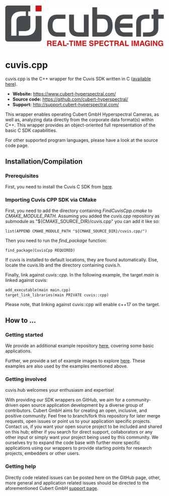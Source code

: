 ![image](https://raw.githubusercontent.com/cubert-hyperspectral/cuvis.sdk/main/branding/logo/banner.png)

# cuvis.cpp

cuvis.cpp is the C++ wrapper for the Cuvis SDK written in C ([available here](https://github.com/cubert-hyperspectral/cuvis.sdk)).

- **Website:** https://www.cubert-hyperspectral.com/
- **Source code:** https://github.com/cubert-hyperspectral/
- **Support:** http://support.cubert-hyperspectral.com/

This wrapper enables operating Cubert GmbH Hyperspectral Cameras, as well as, 
analyzing data directly from the corporate data format(s) within C++.
This wrapper provides an object-oriented full representation of the basic C SDK 
capabilities.

For other supported program languages, please have a look at the 
source code page.

## Installation/Compilation

### Prerequisites

First, you need to install the Cuvis C SDK from [here](https://cloud.cubert-gmbh.de/s/qpxkyWkycrmBK9m).

### Importing Cuvis CPP SDK via CMake

First, you need to add the directory containing *FindCuvisCpp.cmake* to *CMAKE_MODULE_PATH*. Assuming you added the *cuvis.cpp* repository as submodule as "${CMAKE_SOURCE_DIR}/cuvis.cpp" you can add it like so:
```
list(APPEND CMAKE_MODULE_PATH "${CMAKE_SOURCE_DIR}/cuvis.cpp/")
```

Then you need to run the *find_package* function:
```
find_package(CuvisCpp REQUIRED)
```

If cuvis is installed to default locations, they are found automatically. Else, locate the cuvis.lib and the directory containing cuvis.h.

Finally, link against *cuvis::cpp*. In the following example, the target *main* is linked against cuvis:
```
add_executable(main main.cpp)
target_link_libraries(main PRIVATE cuvis::cpp)
```

Please note, that linking against cuvis::cpp will enable c++17 on the target. 

## How to ...

### Getting started

We provide an additional example repository [here](https://github.com/cubert-hyperspectral/cuvis.cpp.examples),
covering some basic applications.

Further, we provide a set of example images to explore [here](https://cloud.cubert-gmbh.de/s/SrkSRja5FKGS2Tw).
These examples are also used by the examples mentioned above.

### Getting involved

cuvis.hub welcomes your enthusiasm and expertise!

With providing our SDK wrappers on GitHub, we aim for a community-driven open 
source application development by a diverse group of contributors.
Cubert GmbH aims for creating an open, inclusive, and positive community.
Feel free to branch/fork this repository for later merge requests, open 
issues or point us to your application specific projects.
Contact us, if you want your open source project to be included and shared 
on this hub; either if you search for direct support, collaborators or any 
other input or simply want your project being used by this community.
We ourselves try to expand the code base with further more specific 
applications using our wrappers to provide starting points for research 
projects, embedders or other users.

### Getting help

Directly code related issues can be posted here on the GitHub page, other, more 
general and application related issues should be directed to the 
aforementioned Cubert GmbH [support page](http://support.cubert-hyperspectral.com/).
